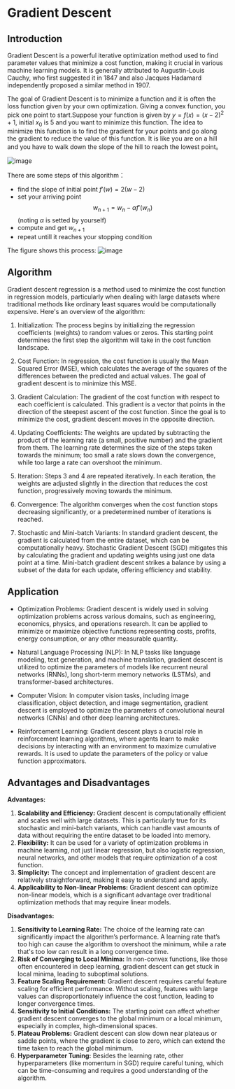 # Gradient Descent

## Introduction
Gradient Descent is a powerful iterative optimization method used to find parameter values that minimize a cost function, making it crucial in various machine learning models. It is generally attributed to Augustin-Louis Cauchy, who first suggested it in 1847 and also Jacques Hadamard independently proposed a similar method in 1907.

The goal of Gradient Descent is to minimize a function and it is often the loss function given by your own optimization.
Giving a convex function, you pick one point to start.Suppose your function is given by $y=f(x)= (x-2)^2+1$, initial 
$x_0$ is 5 and you want to minimize this function.
The idea to minimize this function is to find the gradient for your points and go along the gradient to reduce the value of 
this function. It is like you are on a hill and you have to walk down the slope of the hill to reach the lowest point。

![image](https://github.com/ZhikangLiuu/Ind_577_Final_project/assets/165843914/97d31d07-9de5-49d5-8926-cd8e4256a5ff)

There are some steps of this algorithm：
- find the slope of initial point $f'(w) = 2(w - 2)$
- set your arriving point $$w_{n+1} = w_n - \alpha f'(w_n) $$(noting $\alpha$ is setted by yourself)
- compute and get $w_{n+1}$
- repeat untill it reaches your stopping condition

The figure shows this process:
![image](https://github.com/ZhikangLiuu/Ind_577_Final_project/assets/165843914/1ce0cfa0-307a-4bb4-8cc5-bd0b6e16e76e)

## Algorithm 
Gradient descent regression is a method used to minimize the cost function in regression models, particularly when dealing with large datasets where traditional methods like ordinary least squares would be computationally expensive. Here's an overview of the algorithm:

1. Initialization: The process begins by initializing the regression coefficients (weights) to random values or zeros. This starting point determines the first step the algorithm will take in the cost function landscape.

2. Cost Function: In regression, the cost function is usually the Mean Squared Error (MSE), which calculates the average of the squares of the differences between the predicted and actual values. The goal of gradient descent is to minimize this MSE.
3. Gradient Calculation: The gradient of the cost function with respect to each coefficient is calculated. This gradient is a vector that points in the direction of the steepest ascent of the cost function. Since the goal is to minimize the cost, gradient descent moves in the opposite direction.
4. Updating Coefficients: The weights are updated by subtracting the product of the learning rate (a small, positive number) and the gradient from them. The learning rate determines the size of the steps taken towards the minimum; too small a rate slows down the convergence, while too large a rate can overshoot the minimum.
5. Iteration: Steps 3 and 4 are repeated iteratively. In each iteration, the weights are adjusted slightly in the direction that reduces the cost function, progressively moving towards the minimum.
6. Convergence: The algorithm converges when the cost function stops decreasing significantly, or a predetermined number of iterations is reached.
7. Stochastic and Mini-batch Variants: In standard gradient descent, the gradient is calculated from the entire dataset, which can be computationally heavy. Stochastic Gradient Descent (SGD) mitigates this by calculating the gradient and updating weights using just one data point at a time. Mini-batch gradient descent strikes a balance by using a subset of the data for each update, offering efficiency and stability.

## Application

- Optimization Problems: Gradient descent is widely used in solving optimization problems across various domains, such as engineering, economics, physics, and operations research. It can be applied to minimize or maximize objective functions representing costs, profits, energy consumption, or any other measurable quantity.
  
- Natural Language Processing (NLP): In NLP tasks like language modeling, text generation, and machine translation, gradient descent is utilized to optimize the parameters of models like recurrent neural networks (RNNs), long short-term memory networks (LSTMs), and transformer-based architectures.

- Computer Vision: In computer vision tasks, including image classification, object detection, and image segmentation, gradient descent is employed to optimize the parameters of convolutional neural networks (CNNs) and other deep learning architectures.

- Reinforcement Learning: Gradient descent plays a crucial role in reinforcement learning algorithms, where agents learn to make decisions by interacting with an environment to maximize cumulative rewards. It is used to update the parameters of the policy or value function approximators.

## Advantages and Disadvantages

**Advantages:**

1. **Scalability and Efficiency:** Gradient descent is computationally efficient and scales well with large datasets. This is particularly true for its stochastic and mini-batch variants, which can handle vast amounts of data without requiring the entire dataset to be loaded into memory.
2. **Flexibility:** It can be used for a variety of optimization problems in machine learning, not just linear regression, but also logistic regression, neural networks, and other models that require optimization of a cost function.
3. **Simplicity:** The concept and implementation of gradient descent are relatively straightforward, making it easy to understand and apply.
4. **Applicability to Non-linear Problems:** Gradient descent can optimize non-linear models, which is a significant advantage over traditional optimization methods that may require linear models.

**Disadvantages:**
1. **Sensitivity to Learning Rate:** The choice of the learning rate can significantly impact the algorithm’s performance. A learning rate that’s too high can cause the algorithm to overshoot the minimum, while a rate that's too low can result in a long convergence time.
2. **Risk of Converging to Local Minima:** In non-convex functions, like those often encountered in deep learning, gradient descent can get stuck in local minima, leading to suboptimal solutions.
3. **Feature Scaling Requirement:** Gradient descent requires careful feature scaling for efficient performance. Without scaling, features with large values can disproportionately influence the cost function, leading to longer convergence times.
4. **Sensitivity to Initial Conditions:** The starting point can affect whether gradient descent converges to the global minimum or a local minimum, especially in complex, high-dimensional spaces.
5. **Plateau Problems:** Gradient descent can slow down near plateaus or saddle points, where the gradient is close to zero, which can extend the time taken to reach the global minimum.
6. **Hyperparameter Tuning:** Besides the learning rate, other hyperparameters (like momentum in SGD) require careful tuning, which can be time-consuming and requires a good understanding of the algorithm.

